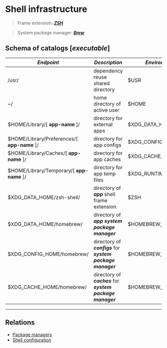 # Shell infrastructure

> Frame extension: [___ZSH___](https://github.com/ohmyzsh/ohmyzsh/wiki/Installing-ZSH)

> System package manager: [___Brew___](https://github.com/ohmyzsh/ohmyzsh)

## Schema of catalogs [_executable_]

| ***Endpoint***                              	| ***Description***                                           	| ***Environment***    	| ext 	|
|---------------------------------------------	|-------------------------------------------------------------	|----------------------	|-----	|
| /usr/                                       	| dependency reuse shared directory                           	|         $USR         	|  ✳️  	|
| ~/                                          	| home directory of active user                               	|         $HOME        	|  🅿️  	|
| $HOME/Library/[ __app-name__ ]/             	| directory for external apps                                 	|    $XDG_DATA_HOME    	|  ✳️  	|
| $HOME/Library/Preferences/[ __app-name__ ]/ 	| directory for app configs                                   	|   $XDG_CONFIG_HOME   	|  ✳️  	|
| $HOME/Library/Caches/[ __app-name__ ]/      	| directory for app caches                                    	|    $XDG_CACHE_HOME   	|  ✳️  	|
| $HOME/Library/Temporary/[ __app-name__ ]/   	| directory for app temp files                                	|   $XDG_RUNTIME_DIR   	|  ✳️  	|
| $XDG_DATA_HOME/zsh-shell/                   	| directory of ___app___ shell frame extension                	|         $ZSH         	|  ✳️  	|
| $XDG_DATA_HOME/homebrew/                    	| directory of ___app___ ___system package manager___         	| $HOMEBREW_REPOSITORY 	|  ✳️  	|
| $XDG_CONFIG_HOME/homebrew/                  	| directory of ___configs___ for ___system package manager___ 	|   $HOMEBREW_PREFIX   	|  ✳️  	|
| $XDG_CACHE_HOME/homebrew/                   	| directory of ___caches___ for ___system package manager___  	|    $HOMEBREW_CACHE   	|  ✳️  	|

---

## Relations

* [Package managers](link)
* [Shell configuration](shell-configuration-manual.md)